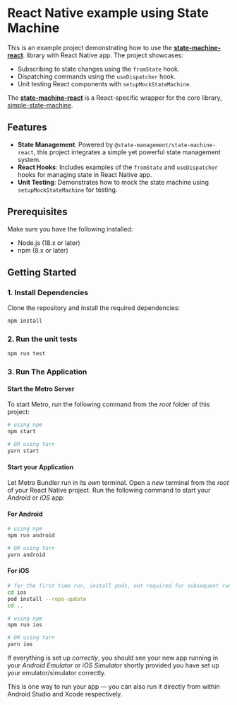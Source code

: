 # React Native example using State Machine

This is an example project demonstrating how to use the
[**state-machine-react**](https://www.npmjs.com/package/@state-management/state-machine-react).
library with React Native app. The project showcases:

- Subscribing to state changes using the `fromState` hook.
- Dispatching commands using the `useDispatcher` hook.
- Unit testing React components with `setupMockStateMachine`.

The [**state-machine-react**](https://www.npmjs.com/package/@state-management/state-machine-react) is a React-specific wrapper for the core library, [simple-state-machine](https://www.npmjs.com/package/@state-management/simple-state-machine).


## Features
- **State Management**: Powered by `@state-management/state-machine-react`, this project integrates a simple yet powerful state management system.
- **React Hooks**: Includes examples of the `fromState` and `useDispatcher` hooks for managing state in React Native app.
- **Unit Testing**: Demonstrates how to mock the state machine using `setupMockStateMachine` for testing.


## Prerequisites
Make sure you have the following installed:
- Node.js (18.x or later)
- npm (8.x or later)


## Getting Started

### 1. Install Dependencies
Clone the repository and install the required dependencies:
```bash
npm install
```


### 2. Run the unit tests
```bash
npm run test
```

### 3. Run The Application
#### Start the Metro Server

To start Metro, run the following command from the _root_ folder of this project:

```bash
# using npm
npm start

# OR using Yarn
yarn start
```

#### Start your Application

Let Metro Bundler run in its _own_ terminal. Open a _new_ terminal from the _root_ of your React Native project. Run the following command to start your _Android_ or _iOS_ app:

#### For Android

```bash
# using npm
npm run android

# OR using Yarn
yarn android
```

#### For iOS

```bash
# for the first time run, install pods, not required for subsequent runs.
cd ios
pod install --repo-update
cd ..

# using npm
npm run ios

# OR using Yarn
yarn ios
```

If everything is set up _correctly_, you should see your new app running in your _Android Emulator_ or _iOS Simulator_ shortly provided you have set up your emulator/simulator correctly.

This is one way to run your app — you can also run it directly from within Android Studio and Xcode respectively.

